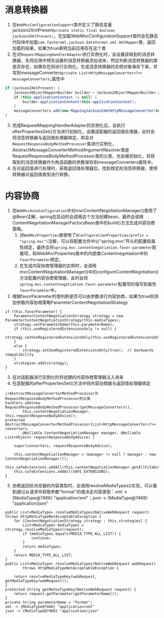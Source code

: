 # 消息转换器
1. 在`WebMvcConfigurationSupport`类中定义了静态变量jackson2XmlPresent`private static final boolean jackson2XmlPresent;`，在加载WebMvcConfigurationSupport类时会在静态代码块中加载`com.fasterxml.jackson.dataformat.xml.XmlMapper`类，返回加载的结果，如果为true表明当前应用存在这个类
2. 在对`RequestMappingHandlerAdapter`进行实例化时，会设置获取到的消息转换器。先将应用中预先设置的消息转换器添加进来，然后判断消息转换器的类是否存在，如果存在则进行实例化，生成消息转换器的实例对象保存下来，并写到messageConverters`private List<HttpMessageConverter<?>> messageConverters;`属性中
```java
if (jackson2XmlPresent) {
    Jackson2ObjectMapperBuilder builder = Jackson2ObjectMapperBuilder.xml();
    if (this.applicationContext != null) {
        builder.applicationContext(this.applicationContext);
    }
    messageConverters.add(new MappingJackson2XmlHttpMessageConverter(builder.build()));
}
```
3. 完成RequestMappingHandlerAdapter的实例化后，会执行afterPropertiesSet()方法进行初始化，设置适配器的返回值处理器，此时会将消息转换器与返回值处理器绑定。即会对``RequestResponseBodyMethodProcessor``类进行实例化，AbstractMessageConverterMethodArgumentResolver类是RequestResponseBodyMethodProcessor类的父类，也会被初始化，将获取到的消息转换器作为构造函数的参数保存到messageConverters属性中。
4. 在对返回值进行处理时，获取返回值处理器后，找到绑定的消息转换器，使用转换器对返回值类型进行转换。
# 内容协商
1. 在`WebMvcAutoConfiguration`中对mvcContentNegotiationManager()使用了@Bean注解，spring在启动时会调用这个方法创建bean，最终会调用ContentNegotiationManagerFactoryBean类中的build()方法生成内容协商策略。
   1. 对`WebMvcProperties`类使用了`@ConfigurationProperties(prefix = "spring.mvc")`注解，可以将配置文件中以"spring.mvc"开头的配置和属性绑定，最终会将`spring.mvc.contentnegotiation.favor-parameter`配置项，和WebMvcProperties类中的内部类Contentnegotiation中的`favorParameter`绑定。
   2. 在生成内容协商管理器的实例时，会调用mvcContentNegotiationManager()中的configureContentNegotiation()方法配置内容协商管理器，此时会将`spring.mvc.contentnegotiation.favor-parameter`配置项的值写到属性`favorParameter`中。
2. 根据favorParameter的值判断是否可以由参数进行内容协商，如果为true则添加参数内容协商策略ParameterContentNegotiationStrategy
```
if (this.favorParameter) {
    ParameterContentNegotiationStrategy strategy = new ParameterContentNegotiationStrategy(this.mediaTypes);
    strategy.setParameterName(this.parameterName);
    if (this.useRegisteredExtensionsOnly != null) {
        strategy.setUseRegisteredExtensionsOnly(this.useRegisteredExtensionsOnly);
    }
    else {
        strategy.setUseRegisteredExtensionsOnly(true);  // backwards compatibility
    }
    strategies.add(strategy);
}
```
3. 在对适配器进行实例化时将创建的内容协商管理器注入进来
4. 在适配器的afterPropertiesSet()方法中将内容协商器与返回值处理器绑定
```
//AbstractMessageConverterMethodProcessor为RequestResponseBodyMethodProcessor的父类
handlers.add(new RequestResponseBodyMethodProcessor(getMessageConverters(),
        this.contentNegotiationManager, this.requestResponseBodyAdvice));
protected AbstractMessageConverterMethodProcessor(List<HttpMessageConverter<?>> converters,
        @Nullable ContentNegotiationManager manager, @Nullable List<Object> requestResponseBodyAdvice) {

    super(converters, requestResponseBodyAdvice);

    this.contentNegotiationManager = (manager != null ? manager : new ContentNegotiationManager());
    this.safeExtensions.addAll(this.contentNegotiationManager.getAllFileExtensions());
    this.safeExtensions.addAll(SAFE_EXTENSIONS);
}        
```
5. 协商返回给浏览器的内容类型时，会调用resolveMediaTypes()实现，可以看到通过从请求中获取参数"format"的值决定内容类型：xml -> {MediaType@7466} "application/xml"；json -> {MediaType@7468} "application/json"
```
public List<MediaType> resolveMediaTypes(NativeWebRequest request) throws HttpMediaTypeNotAcceptableException {
    for (ContentNegotiationStrategy strategy : this.strategies) {
        List<MediaType> mediaTypes = strategy.resolveMediaTypes(request);
        if (mediaTypes.equals(MEDIA_TYPE_ALL_LIST)) {
            continue;
        }
        return mediaTypes;
    }
    return MEDIA_TYPE_ALL_LIST;
}
public List<MediaType> resolveMediaTypes(NativeWebRequest webRequest)
        throws HttpMediaTypeNotAcceptableException {

    return resolveMediaTypeKey(webRequest, getMediaTypeKey(webRequest));
}
protected String getMediaTypeKey(NativeWebRequest request) {
    return request.getParameter(getParameterName());
}
private String parameterName = "format";
xml -> {MediaType@7466} "application/xml"
json -> {MediaType@7468} "application/json"
```